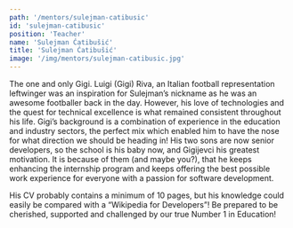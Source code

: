 ```yaml
---
path: '/mentors/sulejman-catibusic'
id: 'sulejman-catibusic'
position: 'Teacher'
name: 'Sulejman Ćatibušić'
title: 'Sulejman Ćatibušić'
image: '/img/mentors/sulejman-catibusic.jpg'
---
```


The one and only Gigi. Luigi (Gigi) Riva, an Italian football representation leftwinger was an inspiration for Sulejman’s nickname as he was an awesome footballer back in the day. However, his love of technologies and the quest for technical excellence is what remained consistent throughout his life.  Gigi’s background is a combination of experience in the education and industry sectors, the perfect mix which enabled him to have the nose for what direction we should be heading in! His two sons are now senior developers, so the school is his baby now, and Gigijevci his greatest motivation. It is because of them (and maybe you?),  that he keeps enhancing the internship program and keeps offering the best possible work experience for everyone with a passion for software development.

His CV probably contains a minimum of 10 pages, but his knowledge could easily be compared with a “Wikipedia for Developers”! Be prepared to be cherished, supported and challenged by our true Number 1 in Education!
